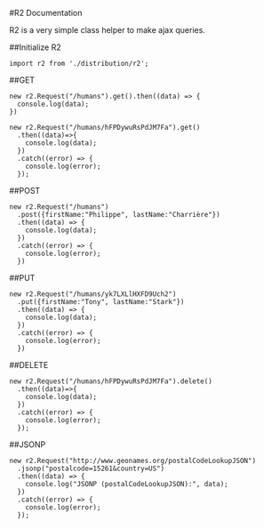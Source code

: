 #R2 Documentation

R2 is a very simple class helper to make ajax queries.

##Initialize R2

    import r2 from './distribution/r2';

##GET

    new r2.Request("/humans").get().then((data) => {
      console.log(data);
    })

    new r2.Request("/humans/hFPDywuRsPdJM7Fa").get()
      .then((data)=>{
        console.log(data);
      })
      .catch((error) => {
        console.log(error);
      });

##POST

    new r2.Request("/humans")
      .post({firstName:"Philippe", lastName:"Charrière"})
      .then((data) => {
        console.log(data);
      })
      .catch((error) => {
        console.log(error);
      })

##PUT

    new r2.Request("/humans/yk7LXLlHXFD9Uch2")
      .put({firstName:"Tony", lastName:"Stark"})
      .then((data) => {
        console.log(data);
      })
      .catch((error) => {
        console.log(error);
      })

##DELETE

    new r2.Request("/humans/hFPDywuRsPdJM7Fa").delete()
      .then((data)=>{
        console.log(data);
      })
      .catch((error) => {
        console.log(error);
      });

##JSONP

    new r2.Request("http://www.geonames.org/postalCodeLookupJSON")
      .jsonp("postalcode=15261&country=US")
      .then((data) => {
        console.log("JSONP (postalCodeLookupJSON):", data);
      })
      .catch((error) => {
        console.log(error);
      });
